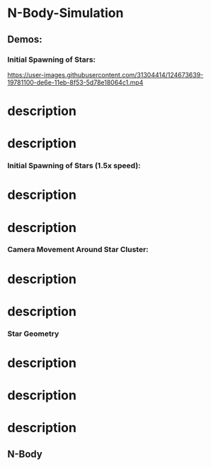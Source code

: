 # N-Body-Simulation

## Demos:

### Initial Spawning of Stars:

https://user-images.githubusercontent.com/31304414/124673639-19781100-de6e-11eb-8f53-5d78e18064c1.mp4

# description
# description


### Initial Spawning of Stars (1.5x speed):


# description
# description


### Camera Movement Around Star Cluster:

# description
# description


### Star Geometry

# description
# description
# description



## N-Body 
